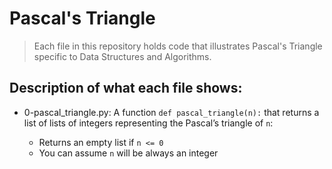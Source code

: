 # Pascal's Triangle
> Each file in this repository holds code that illustrates Pascal's Triangle
> specific to Data Structures and Algorithms.

## Description of what each file shows:
* 0-pascal_triangle.py: A function `def pascal_triangle(n):` that returns a list of lists of integers representing the Pascal’s triangle of `n`:

	- Returns an empty list if `n <= 0`
	- You can assume `n` will be always an integer
